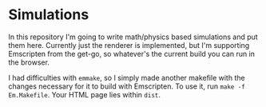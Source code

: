 # Simulations

In this repository I'm going to write math/physics based simulations and put them here.  Currently just the renderer is implemented, but I'm supporting Emscripten from the get-go, so whatever's the current build you can run in the browser.

I had difficulties with `emmake`, so I simply made another makefile with the changes necessary for it to build with Emscripten.  To use it, run `make -f Em.Makefile`.  Your HTML page lies within `dist`.
